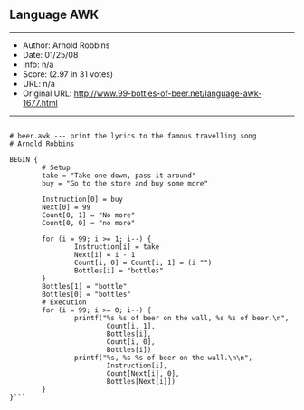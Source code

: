 
## Language AWK ##
---
- Author: Arnold Robbins
- Date: 01/25/08
- Info: n/a
- Score:  (2.97 in 31 votes)
- URL: n/a
- Original URL: http://www.99-bottles-of-beer.net/language-awk-1677.html
---

```#! /usr/bin/awk

# beer.awk --- print the lyrics to the famous travelling song
# Arnold Robbins

BEGIN {
        # Setup
        take = "Take one down, pass it around"
        buy = "Go to the store and buy some more"

        Instruction[0] = buy
        Next[0] = 99
        Count[0, 1] = "No more"
        Count[0, 0] = "no more"

        for (i = 99; i >= 1; i--) {
                Instruction[i] = take
                Next[i] = i - 1
                Count[i, 0] = Count[i, 1] = (i "")
                Bottles[i] = "bottles"
        }
        Bottles[1] = "bottle"
        Bottles[0] = "bottles"
        # Execution
        for (i = 99; i >= 0; i--) {
                printf("%s %s of beer on the wall, %s %s of beer.\n",
                        Count[i, 1],
                        Bottles[i],
                        Count[i, 0],
                        Bottles[i])
                printf("%s, %s %s of beer on the wall.\n\n",
                        Instruction[i],
                        Count[Next[i], 0],
                        Bottles[Next[i]])
        }
}```